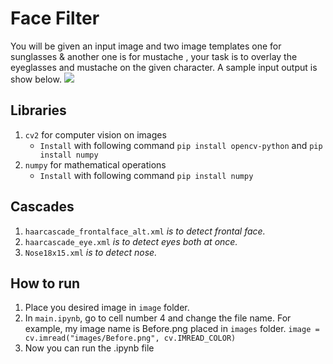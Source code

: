 # Face Filter
You will be given an input image and two image templates one for sunglasses & another one is for mustache , your task is to overlay the eyeglasses and mustache on the given character. A sample input output is show below.
<img src = "https://minio.codingblocks.com/amoeba/jamie.jpg">

## Libraries
1. `cv2` for computer vision on images
    - `Install` with following command `pip install opencv-python` and `pip install numpy`
2. `numpy` for mathematical operations
    - `Install` with following command `pip install numpy`

## Cascades
1. ```haarcascade_frontalface_alt.xml``` *is to detect frontal face.*
2.  ```haarcascade_eye.xml```  *is to detect eyes both at once.*
3. ```Nose18x15.xml``` *is to detect nose.*

## How to run
1. Place you desired image in ```image``` folder.
2. In ```main.ipynb```, go to cell number 4 and change the file name.
For example, my image name is Before.png placed in ```images``` folder.
    ```image = cv.imread("images/Before.png", cv.IMREAD_COLOR)```
3. Now you can run the .ipynb file
   
